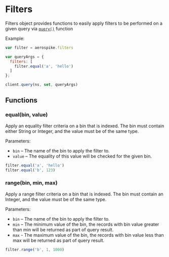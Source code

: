 # Filters

Filters object provides functions to easily apply filters to be performed on a given query via [`query()`](client.md#query)
function

Example:

```js
var filter = aerospike.filters

var queryArgs = {
  filters: [
    filter.equal('a', 'hello')
  ]
};

client.query(ns, set, queryArgs)
```

<a name="Functions"></a>
## Functions

<!--
################################################################################
equal()
################################################################################
-->
<a name="equal"></a>

### equal(bin, value)

Apply an equality filter criteria on a bin that is indexed. The bin must contain either String or Integer, 
and the value must be of the same type.

Parameters:

- `bin`         – The name of the bin to apply the filter to.
- `value`       – The equality of this value will be checked for the given bin. 

```js
filter.equal('a', 'hello')
filter.equal('b', 123)
```

<!--
################################################################################
range()
################################################################################
-->
<a name="range"></a>

### range(bin, min, max)

Apply a range filter criteria on a bin that is indexed. The bin must contain an Integer, 
and the value must be of the same type.

Parameters:

- `bin`         – The name of the bin to apply the filter to.
- `min`         – The minimum value of the bin, the records with bin value greater than 
				  min will be returned as part of query result.
- `max`			- The maximum value of the bin, the records with bin value less than max
				  will be returned as part of query result.
```js
filter.range('b', 1, 1000)
```


